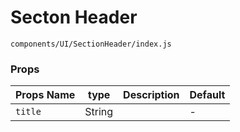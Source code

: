 # Secton Header 
`components/UI/SectionHeader/index.js`

### Props

| Props Name | type | Description | Default |
|---|:---:|:---:|---|
| `title` | String |  | - |
